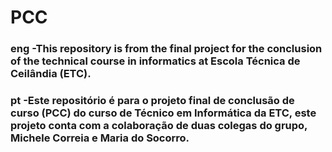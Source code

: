 # PCC
### eng -This repository is from the final project for the conclusion of the technical course in informatics at Escola Técnica de Ceilândia (ETC).
### pt -Este repositório é para o projeto final de conclusão de curso (PCC) do curso de Técnico em Informática da ETC, este projeto conta com a colaboração de duas colegas do grupo, Michele Correia e Maria do Socorro.
